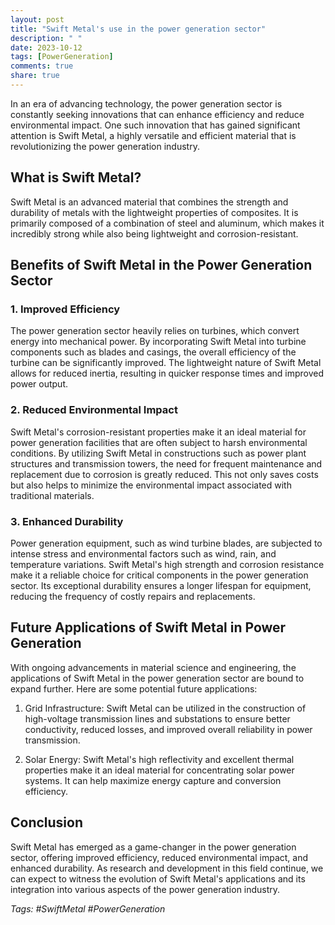 ```yaml
---
layout: post
title: "Swift Metal's use in the power generation sector"
description: " "
date: 2023-10-12
tags: [PowerGeneration]
comments: true
share: true
---
```


In an era of advancing technology, the power generation sector is constantly seeking innovations that can enhance efficiency and reduce environmental impact. One such innovation that has gained significant attention is Swift Metal, a highly versatile and efficient material that is revolutionizing the power generation industry.

## What is Swift Metal?

Swift Metal is an advanced material that combines the strength and durability of metals with the lightweight properties of composites. It is primarily composed of a combination of steel and aluminum, which makes it incredibly strong while also being lightweight and corrosion-resistant.

## Benefits of Swift Metal in the Power Generation Sector

### 1. Improved Efficiency

The power generation sector heavily relies on turbines, which convert energy into mechanical power. By incorporating Swift Metal into turbine components such as blades and casings, the overall efficiency of the turbine can be significantly improved. The lightweight nature of Swift Metal allows for reduced inertia, resulting in quicker response times and improved power output.

### 2. Reduced Environmental Impact

Swift Metal's corrosion-resistant properties make it an ideal material for power generation facilities that are often subject to harsh environmental conditions. By utilizing Swift Metal in constructions such as power plant structures and transmission towers, the need for frequent maintenance and replacement due to corrosion is greatly reduced. This not only saves costs but also helps to minimize the environmental impact associated with traditional materials.

### 3. Enhanced Durability

Power generation equipment, such as wind turbine blades, are subjected to intense stress and environmental factors such as wind, rain, and temperature variations. Swift Metal's high strength and corrosion resistance make it a reliable choice for critical components in the power generation sector. Its exceptional durability ensures a longer lifespan for equipment, reducing the frequency of costly repairs and replacements.

## Future Applications of Swift Metal in Power Generation

With ongoing advancements in material science and engineering, the applications of Swift Metal in the power generation sector are bound to expand further. Here are some potential future applications:

1. Grid Infrastructure: Swift Metal can be utilized in the construction of high-voltage transmission lines and substations to ensure better conductivity, reduced losses, and improved overall reliability in power transmission.

2. Solar Energy: Swift Metal's high reflectivity and excellent thermal properties make it an ideal material for concentrating solar power systems. It can help maximize energy capture and conversion efficiency.

## Conclusion

Swift Metal has emerged as a game-changer in the power generation sector, offering improved efficiency, reduced environmental impact, and enhanced durability. As research and development in this field continue, we can expect to witness the evolution of Swift Metal's applications and its integration into various aspects of the power generation industry.

*Tags: #SwiftMetal #PowerGeneration*